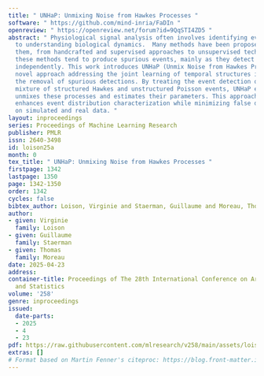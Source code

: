 ```yaml
---
title: " UNHaP: Unmixing Noise from Hawkes Processes "
software: " https://github.com/mind-inria/FaDIn "
openreview: " https://openreview.net/forum?id=9QqSTI4ZD5 "
abstract: " Physiological signal analysis often involves identifying events crucial
  to understanding biological dynamics.  Many methods have been proposed to detect
  them, from handcrafted and supervised approaches to unsupervised techniques. All
  these methods tend to produce spurious events, mainly as they detect each event
  independently. This work introduces UNHaP (Unmix Noise from Hawkes Processes), a
  novel approach addressing the joint learning of temporal structures in events and
  the removal of spurious detections. By treating the event detection output as a
  mixture of structured Hawkes and unstructured Poisson events, UNHaP efficiently
  unmixes these processes and estimates their parameters. This approach significantly
  enhances event distribution characterization while minimizing false detection rates
  on simulated and real data. "
layout: inproceedings
series: Proceedings of Machine Learning Research
publisher: PMLR
issn: 2640-3498
id: loison25a
month: 0
tex_title: " UNHaP: Unmixing Noise from Hawkes Processes "
firstpage: 1342
lastpage: 1350
page: 1342-1350
order: 1342
cycles: false
bibtex_author: Loison, Virginie and Staerman, Guillaume and Moreau, Thomas
author:
- given: Virginie
  family: Loison
- given: Guillaume
  family: Staerman
- given: Thomas
  family: Moreau
date: 2025-04-23
address:
container-title: Proceedings of The 28th International Conference on Artificial Intelligence
  and Statistics
volume: '258'
genre: inproceedings
issued:
  date-parts:
  - 2025
  - 4
  - 23
pdf: https://raw.githubusercontent.com/mlresearch/v258/main/assets/loison25a/loison25a.pdf
extras: []
# Format based on Martin Fenner's citeproc: https://blog.front-matter.io/posts/citeproc-yaml-for-bibliographies/
---
```

